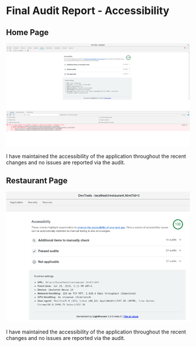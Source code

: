 # Final Audit Report - Accessibility

## Home Page

![Home Page Accessibility Screenshot](https://raw.githubusercontent.com/eminentspoon/mws-restaurant-stage-1/master/audits/accessibility/home-accessibility.png "Home Page Accessibility Report")

I have maintained the accessibility of the application throughout the recent changes and no issues are reported via the audit.

## Restaurant Page

![Restaurant Page Accessibility Screenshot](https://raw.githubusercontent.com/eminentspoon/mws-restaurant-stage-1/master/audits/accessibility/restaurant-accessibility.png "Restaurant Page Accessibility Report")

I have maintained the accessibility of the application throughout the recent changes and no issues are reported via the audit.
